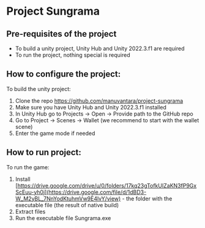 # Project Sungrama

## Pre-requisites of the project
- To build a unity project, Unity Hub and Unity 2022.3.f1 are required
- To run the project, nothing special is required

## How to configure the project:
To build the unity project:
1. Clone the repo https://github.com/manuvantara/project-sungrama
2. Make sure you have Unity Hub and Unity 2022.3.f1 installed
3. In Unity Hub go to Projects -> Open -> Provide path to the GitHub repo
4. Go to Project -> Scenes -> Wallet (we recommend to start with the wallet scene)
5. Enter the game mode if needed

## How to run project:
To run the game:
1. Install [https://drive.google.com/drive/u/0/folders/17kq23gTofkUIZaKN3fP9GxScEuu-yh0j](https://drive.google.com/file/d/1dBD3-W_M2yBL_7NnYodKtuhmVw9E4lvY/view) -  the folder with the executable file (the result of native build)
2. Extract files
3. Run the executable file Sungrama.exe
